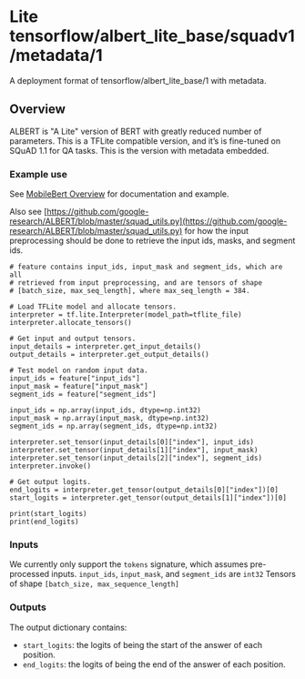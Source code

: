 # Lite tensorflow/albert_lite_base/squadv1/metadata/1

A deployment format of tensorflow/albert_lite_base/1 with metadata.

<!-- parent-model: tensorflow/albert_lite_base/1 -->
<!-- asset-path: internal -->

## Overview

ALBERT is "A Lite" version of BERT with greatly reduced number of parameters.
This is a TFLite compatible version, and it’s is fine-tuned on SQuAD 1.1 for QA
tasks. This is the version with metadata embedded.

### Example use

See
[MobileBert Overview](https://www.tensorflow.org/lite/models/bert_qa/overview)
for documentation and example.

Also see
[https://github.com/google-research/ALBERT/blob/master/squad_utils.py](https://github.com/google-research/ALBERT/blob/master/squad_utils.py)
for how the input preprocessing should be done to retrieve the input ids, masks,
and segment ids.

```
# feature contains input_ids, input_mask and segment_ids, which are all
# retrieved from input preprocessing, and are tensors of shape
# [batch_size, max_seq_length], where max_seq_length = 384.

# Load TFLite model and allocate tensors.
interpreter = tf.lite.Interpreter(model_path=tflite_file)
interpreter.allocate_tensors()

# Get input and output tensors.
input_details = interpreter.get_input_details()
output_details = interpreter.get_output_details()

# Test model on random input data.
input_ids = feature["input_ids"]
input_mask = feature["input_mask"]
segment_ids = feature["segment_ids"]

input_ids = np.array(input_ids, dtype=np.int32)
input_mask = np.array(input_mask, dtype=np.int32)
segment_ids = np.array(segment_ids, dtype=np.int32)

interpreter.set_tensor(input_details[0]["index"], input_ids)
interpreter.set_tensor(input_details[1]["index"], input_mask)
interpreter.set_tensor(input_details[2]["index"], segment_ids)
interpreter.invoke()

# Get output logits.
end_logits = interpreter.get_tensor(output_details[0]["index"])[0]
start_logits = interpreter.get_tensor(output_details[1]["index"])[0]

print(start_logits)
print(end_logits)
```

### Inputs

We currently only support the `tokens` signature, which assumes pre-processed
inputs. `input_ids`, `input_mask`, and `segment_ids` are `int32` Tensors of
shape `[batch_size, max_sequence_length]`

### Outputs

The output dictionary contains:

*   `start_logits`: the logits of being the start of the answer of each
    position.
*   `end_logits`: the logits of being the end of the answer of each position.
